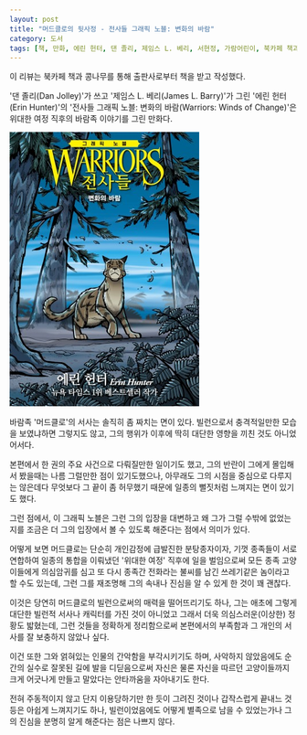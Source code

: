 ```yaml
---
layout: post
title: "머드클로의 뒷사정 - 전사들 그래픽 노블: 변화의 바람"
category: 도서
tags: [책, 만화, 에린 헌터, 댄 졸리, 제임스 L. 베리, 서현정, 가람어린이, 북카페 책과 콩나무, 서평]
---
```


<div class="im im-info">
이 리뷰는 북카페 책과 콩나무를 통해 출판사로부터 책을 받고 작성했다.
</div>

'댄 졸리(Dan Jolley)'가 쓰고
'제임스 L. 베리(James L. Barry)'가 그린
'에린 헌터(Erin Hunter)'의
'전사들 그래픽 노블: 변화의 바람(Warriors: Winds of Change)'은
위대한 여정 직후의 바람족 이야기를 그린 만화다.

![표지](/images/comic/warriors-graphic-novel-winds-of-change-comic-book.jpg)

바람족 '머드클로'의 서사는 솔직히 좀 짜치는 면이 있다.
빌런으로서 충격적일만한 모습을 보였냐하면 그렇지도 않고,
그의 행위가 이후에 딱히 대단한 영향을 끼친 것도 아니었어서다.

본편에서 한 권의 주요 사건으로 다뤄질만한 일이기도 했고,
그의 반란이 그에게 몰입해서 봤을때는 나름 그럴만한 점이 있기도했으나,
아무래도 그의 시점을 중심으로 다루지는 않은데다
무엇보다 그 끝이 좀 허무했기 때문에
일종의 뻘짓처럼 느껴지는 면이 있기도 했다.

그런 점에서, 이 그래픽 노블은 그런 그의 입장을 대변하고
왜 그가 그럴 수밖에 없었는지를
조금은 더 그의 입장에서 볼 수 있도록 해준다는 점에서 의미가 있다.

어떻게 보면 머드클로는 단순히 개인감정에 급발진한 분탕종자이자,
기껏 종족들이 서로 연합하여 일종의 통합을 이뤄냈던 '위대한 여정' 직후에 일을 벌임으로써
모든 종족 고양이들에게 의심암귀를 심고
또 다시 종족간 전화라는 불씨를 남긴 쓰레기같은 놈이라고 할 수도 있는데,
그런 그를 재조명해
그의 속내나 진심을 알 수 있게 한 것이 꽤 괜찮다.

이것은 당연히 머드클로의 빌런으로써의 매력을 떨어뜨리기도 하나,
그는 애초에 그렇게 대단한 빌런적 서사나 캐릭터를 가진 것이 아니었고
그래서 더욱 의심스러운(이상한) 정황도 밟혔는데,
그런 것들을 정확하게 정리함으로써 본편에서의 부족함과 그 개인의 서사를 잘 보충하지 않았나 싶다.

이건 또한 그와 얽혀있는 인물의 간악함을 부각시키기도 하며,
사악하지 않았음에도 순간의 실수로 잘못된 길에 발을 디딛음으로써
자신은 물론 자신을 따르던 고양이들까지 크게 어긋나게 만들고 말았다는 안타까움을 자아내기도 한다.

전혀 주동적이지 않고 단지 이용당하기만 한 듯이 그려진 것이나
갑작스럽게 끝내느 것 등은 아쉽게 느껴지기도 하나,
빌런이었음에도 어떻게 별족으로 남을 수 있었는가나
그의 진심을 분명히 알게 해준다는 점은 나쁘지 않다.
